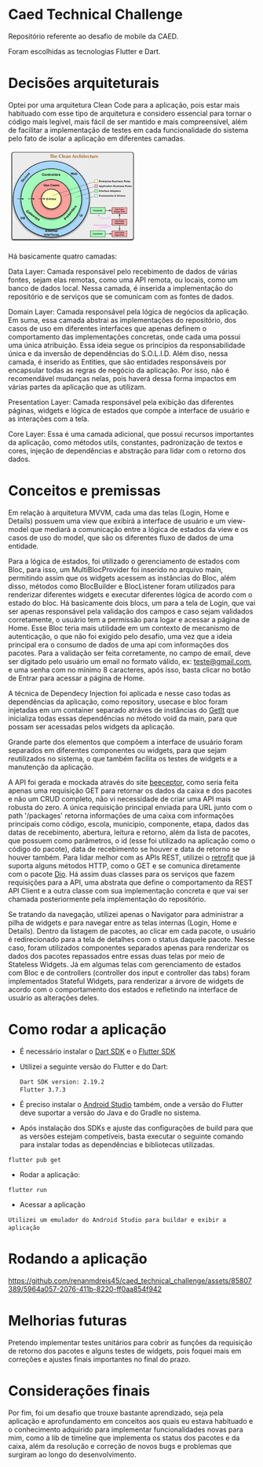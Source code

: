 # Caed Technical Challenge

Repositório referente ao desafio de mobile da CAED.

  Foram escolhidas as tecnologias Flutter e Dart.


# Decisões arquiteturais
  
  Optei por uma arquitetura Clean Code para a aplicação, pois estar mais habituado com esse tipo de arquitetura e considero essencial para tornar o código mais legível, mais fácil de ser mantido e mais compreensível, além de facilitar a implementação de testes em cada funcionalidade do sistema pelo fato de isolar a aplicação em diferentes camadas.
  
  ![Alt text](images/clean_code.jpeg)

  Há basicamente quatro camadas:

  Data Layer: Camada responsável pelo recebimento de dados de várias fontes, sejam elas remotas, como uma API remota, ou locais, como um banco de dados local. Nessa camada, é inserida a implementação do repositório e de serviços que se comunicam com as fontes de dados.

  Domain Layer: Camada responsável pela lógica de negócios da aplicação. Em suma, essa camada abstrai as implementações do repositório, dos casos de uso em diferentes interfaces que apenas definem o comportamento das implementações concretas, onde cada uma possui uma única atribuição. Essa ideia segue os princípios da responsabilidade única e da inversão de dependências do S.O.L.I.D. Além diso, nessa camada, é inserido as Entities, que são entidades responsáveis por encapsular todas as regras de negócio da aplicação. Por isso, não é recomendável mudanças nelas, pois haverá dessa forma impactos em várias partes da aplicação que as utilizam.

  Presentation Layer: Camada responsável pela exibição das diferentes páginas, widgets e lógica de estados que compõe a interface de usuário e as interações com a tela.

  Core Layer: Essa é uma camada adicional, que possui recursos importantes da aplicação, como métodos utils, constantes, padronização de textos e cores, injeção de dependências e abstração para lidar com o retorno dos dados.

# Conceitos e premissas

  Em relação à arquitetura MVVM, cada uma das telas (Login, Home e Details) possuem uma view que exibirá a interface de usuário e um view-model que mediará a comunicação entre a lógica de estados da view e os casos de uso do model, que são os diferentes fluxo de dados de uma entidade.

  Para a lógica de estados, foi utilizado o gerenciamento de estados com Bloc, para isso, um MultiBlocProvider foi inserido no arquivo main, permitindo assim que os widgets acessem as instâncias do Bloc, além disso, métodos como BlocBuilder e BlocListener foram utilizados para renderizar diferentes widgets e executar diferentes lógica de acordo com o estado do bloc. Há basicamente dois blocs, um para a tela de Login, que vai ser apenas responsável pela validação dos campos e caso sejam validados corretamente, o usuário tem a permissão para logar e acessar a página de Home. Esse Bloc teria mais utilidade em um contexto de mecanismo de autenticação, o que não foi exigido pelo desafio, uma vez que a ideia principal era o consumo de dados de uma api com informações dos pacotes. Para a validação ser feita corretamente, no campo de email, deve ser digitado pelo usuário um email no formato válido, ex: teste@gmail.com, e uma senha com no mínimo 8 caracteres, após isso, basta clicar no botão de Entrar para acessar a página de Home.

  A técnica de Dependecy Injection foi aplicada e nesse caso todas as dependências da aplicação, como repository, usecase e bloc foram injetadas em um container separado atráves de instâncias do [GetIt](https://pub.dev/packages/get_it) que inicializa todas essas dependências no método void da main, para que possam ser acessadas pelos widgets da aplicação.
  
  Grande parte dos elementos que compõem a interface de usuário foram separados em diferentes componentes ou widgets, para que sejam reutilizados no sistema, o que também facilita os testes de widgets e a manutenção da aplicação.
  
  A API foi gerada e mockada através do site [beeceptor](https://beeceptor.com/mock-api/), como seria feita apenas uma requisição GET para retornar os dados da caixa e dos pacotes e não um CRUD completo, não vi necessidade de criar uma API mais robusta do zero. A única requisição principal enviada para URL junto com o path '/packages' retorna informações de uma caixa com informações principais como código, escola, municipio, componente, etapa, dados das datas de recebimento, abertura, leitura e retorno, além da lista de pacotes, que possuem como parâmetros, o id (esse foi utilizado na aplicação como o código do pacote), data de recebimento se houver e data de retorno se houver também. Para lidar melhor com as APIs REST, utilizei o [retrofit](https://pub.dev/packages/retrofit) que já suporta alguns métodos HTTP, como o GET e se comunica diretamente com o pacote [Dio](https://pub.dev/packages/dio). Há assim duas classes para os serviços que fazem requisições para a API, uma abstrata que define o comportamento da REST API Client e a outra classe com sua implementação concreta e que vai ser chamada posteriormente pela implementação do repositório.

  Se tratando da navegação, utilizei apenas o Navigator para administrar a pilha de widgets e para navegar entre as telas internas (Login, Home e Details). Dentro da listagem de pacotes, ao clicar em cada pacote, o usuário é redirecionado para a tela de detalhes com o status daquele pacote. Nesse caso, foram utilizados componentes separados apenas para renderizar os dados dos pacotes repassados entre essas duas telas por meio de Stateless Widgets. Já em algumas telas com gerenciamento de estados com Bloc e de controllers (controller dos input e controller das tabs) foram implementados Stateful Widgets, para renderizar a árvore de widgets de acordo com o comportamento dos estados e refletindo na interface de usuário as alterações deles.
  
 # Como rodar a aplicação
  
  - É necessário instalar o [Dart SDK](https://dart.dev/get-dart) e  o [Flutter SDK](https://docs.flutter.dev/get-started/install)
  - Utilizei a seguinte versão do Flutter e do Dart:
        
        Dart SDK version: 2.19.2 
        Flutter 3.7.3 

  - É preciso instalar o [Android Studio](https://developer.android.com/studio) também, onde a versão do Flutter deve suportar a versão do Java e do Gradle no sistema.
  - Após instalação dos SDKs e ajuste das configurações de build para que as versões estejam competíveis, basta executar o seguinte comando para instalar todas as dependências e bibliotecas utilizadas.

```
flutter pub get
```

- Rodar a aplicação: 

```
flutter run
```

- Acessar a aplicação

```
Utilizei um emulador do Android Studio para buildar e exibir a aplicação
```

# Rodando a aplicação




https://github.com/renanmdreis45/caed_technical_challenge/assets/85807389/5964a057-2076-411b-8220-ff0aa854f942




# Melhorias futuras
  
  Pretendo implementar testes unitários para cobrir as funções da requisição de retorno dos pacotes e alguns testes de widgets, pois foquei mais em correções e ajustes finais importantes no final do prazo.

# Considerações finais

  Por fim, foi um desafio que trouxe bastante aprendizado, seja pela aplicação e aprofundamento em conceitos aos quais eu estava habituado e o conhecimento adquirido para implementar funcionalidades novas para mim, como a lib de timeline que implementa os status dos pacotes e da caixa, além da resolução e correção de novos bugs e problemas que surgiram ao longo do desenvolvimento.
